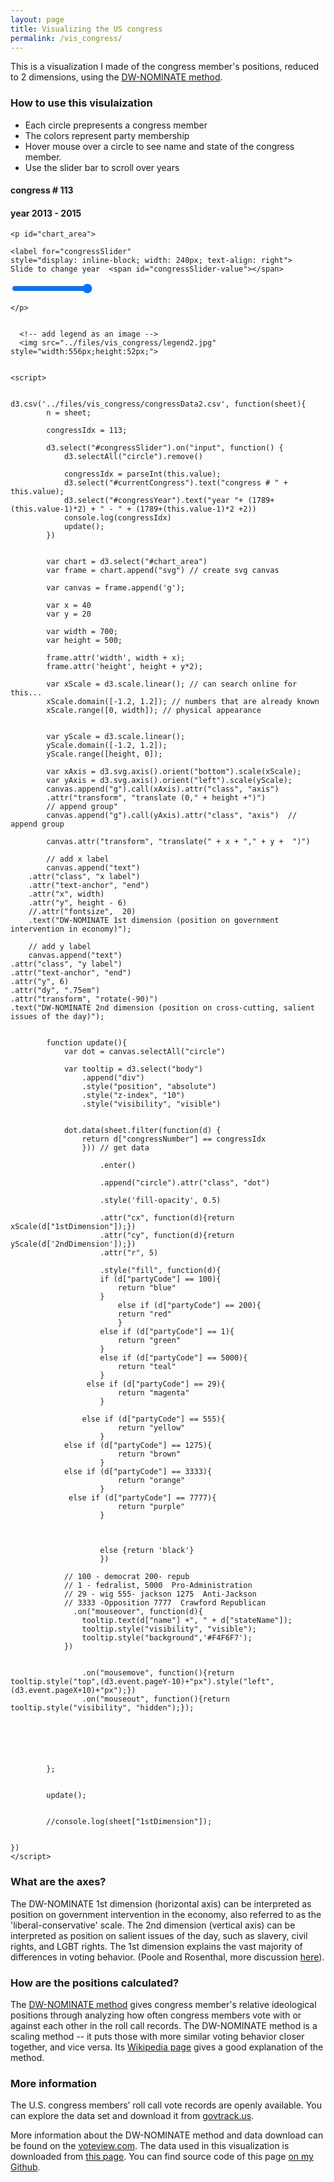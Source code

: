 ```yaml
---
layout: page
title: Visualizing the US congress
permalink: /vis_congress/
---
```


<!--
# Visualizing the US congress
-->

This is a visualization I made of the congress member's positions, reduced to 2 dimensions, using the [DW-NOMINATE method](https://en.wikipedia.org/wiki/NOMINATE_(scaling_method)).


### How to use this visulaization
* Each circle prepresents a congress member
* The colors represent party membership
* Hover mouse over a circle to see name and state of the congress member. 
* Use the slider bar to scroll over years



<html>
  <head>
    <meta charset="utf-8">
    <title>
        Visualizing the US congress </title>
    <link rel="stylesheet" type="text/css" href="../files/vis_congress/style.css" />
    <script src="https://d3js.org/d3.v3.min.js"></script>
  </head>
  <body>
      

<h4 id = "currentCongress"> congress # 113 </h4>
<h4 id = "congressYear"> year 2013 - 2015</h4>

    <p id="chart_area">
    
    <label for="congressSlider" 
    style="display: inline-block; width: 240px; text-align: right">
    Slide to change year  <span id="congressSlider-value"></span>
  </label>
    <input type = "range" id = "congressSlider" min = "1" max = "113" value= "113">
 
    </p>

      
      <!-- add legend as an image -->
      <img src="../files/vis_congress/legend2.jpg" style="width:556px;height:52px;">

      
    <script>
        
        
    d3.csv('../files/vis_congress/congressData2.csv', function(sheet){
            n = sheet;
        
            congressIdx = 113;

            d3.select("#congressSlider").on("input", function() {
                d3.selectAll("circle").remove()

                congressIdx = parseInt(this.value);
                d3.select("#currentCongress").text("congress # " + this.value);
                d3.select("#congressYear").text("year "+ (1789+(this.value-1)*2) + " - " + (1789+(this.value-1)*2 +2))
                console.log(congressIdx)
                update();
            })  
        
        
            var chart = d3.select("#chart_area")
            var frame = chart.append("svg") // create svg canvas
            
            var canvas = frame.append('g');
            
            var x = 40
            var y = 20
            
            var width = 700;
            var height = 500;
            
            frame.attr('width', width + x); 
            frame.attr('height', height + y*2);
            
            var xScale = d3.scale.linear(); // can search online for this...
            xScale.domain([-1.2, 1.2]); // numbers that are already known
            xScale.range([0, width]); // physical appearance
            
            
            var yScale = d3.scale.linear();
            yScale.domain([-1.2, 1.2]);
            yScale.range([height, 0]);
                  
            var xAxis = d3.svg.axis().orient("bottom").scale(xScale);
            var yAxis = d3.svg.axis().orient("left").scale(yScale);                  
            canvas.append("g").call(xAxis).attr("class", "axis")
            .attr("transform", "translate (0," + height +")")
            // append group"
            canvas.append("g").call(yAxis).attr("class", "axis")  // append group                  
                  
            canvas.attr("transform", "translate(" + x + "," + y +  ")")
            
            // add x label
            canvas.append("text")
        .attr("class", "x label")
        .attr("text-anchor", "end")
        .attr("x", width)
        .attr("y", height - 6)
        //.attr("fontsize",  20)
        .text("DW-NOMINATE 1st dimension (position on government intervention in economy)");
    
        // add y label
        canvas.append("text")
    .attr("class", "y label")
    .attr("text-anchor", "end")
    .attr("y", 6)
    .attr("dy", ".75em")
    .attr("transform", "rotate(-90)")
    .text("DW-NOMINATE 2nd dimension (position on cross-cutting, salient issues of the day)");
            

            function update(){
                var dot = canvas.selectAll("circle")

                var tooltip = d3.select("body")
                    .append("div")
                    .style("position", "absolute")
                    .style("z-index", "10")
                    .style("visibility", "visible")
                
                
                dot.data(sheet.filter(function(d) {
                    return d["congressNumber"] == congressIdx 
                    })) // get data
             
                        .enter()
                
                        .append("circle").attr("class", "dot")
            
                        .style('fill-opacity', 0.5)
                
                        .attr("cx", function(d){return xScale(d["1stDimension"]);})
                        .attr("cy", function(d){return yScale(d['2ndDimension']);})
                        .attr("r", 5)   
                       
                        .style("fill", function(d){
                        if (d["partyCode"] == 100){
                            return "blue"
                        }
                            else if (d["partyCode"] == 200){
                            return "red"
                            }
                        else if (d["partyCode"] == 1){
                            return "green"
                        }
                        else if (d["partyCode"] == 5000){
                            return "teal"
                        }
                     else if (d["partyCode"] == 29){
                            return "magenta"
                        }
                    
                    else if (d["partyCode"] == 555){
                            return "yellow"
                        }
                else if (d["partyCode"] == 1275){
                            return "brown"
                        }
                else if (d["partyCode"] == 3333){
                            return "orange"
                        }
                 else if (d["partyCode"] == 7777){
                            return "purple"
                        }    
                    
                    
                    
                        else {return 'black'}
                        }) 
                
                // 100 - democrat 200- repub
                // 1 - fedralist, 5000  Pro-Administration
                // 29 - wig 555- jackson 1275  Anti-Jackson
                // 3333 -Opposition 7777  Crawford Republican
                  .on("mouseover", function(d){ 
                    tooltip.text(d["name"] +", " + d["stateName"]);
                    tooltip.style("visibility", "visible");
                    tooltip.style("background",'#F4F6F7');
                })
                
                                    
                    .on("mousemove", function(){return tooltip.style("top",(d3.event.pageY-10)+"px").style("left",(d3.event.pageX+10)+"px");})
                    .on("mouseout", function(){return tooltip.style("visibility", "hidden");});
                
                
                
     
                
                
            };
                    
                    
            update();
            
                        
            //console.log(sheet["1stDimension"]);
        
            
    }) 
    </script>
  </body>
</html>

### What are the axes? 
The DW-NOMINATE 1st dimension (horizontal axis) can be interpreted as position on government intervention in the economy, also referred to as the 'liberal-conservative' scale. The 2nd dimension (vertical axis) can be interpreted as position on salient issues of the day, such as slavery, civil rights, and LGBT rights. The 1st dimension explains the vast majority of differences in voting behavior. (Poole and Rosenthal, more discussion [here](http://voteview.com/dwnomin.html)). 

### How are the positions calculated? 
The [DW-NOMINATE method](http://voteview.com/dwnomin.html) gives congress member's relative ideological positions through analyzing how often congress members vote with or against each other in the roll call records. The DW-NOMINATE method is a scaling method -- it puts those with more similar voting behavior closer together, and vice versa. Its [Wikipedia page](https://en.wikipedia.org/wiki/NOMINATE_(scaling_method)) gives a good explanation of the method. 

### More information
The U.S. congress members’ roll call vote records are openly available. You can explore the data set and download it from [govtrack.us](https://www.govtrack.us/). 

More information about the DW-NOMINATE method and data download can be found on the [voteview.com](http://voteview.com/). The data used in this visualization is downloaded from [this page](http://voteview.com/dwnomin.html). You can find source code of this page [on my Github](https://github.com/vicky20151/vicky20151.github.io/blob/master/_pages/0301_vis_congress/index.md).

